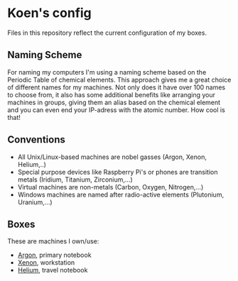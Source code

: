 # Koen's config

Files in this repository reflect the current configuration of my boxes.

## Naming Scheme
For naming my computers I'm using a naming scheme based on the Periodic Table of chemical elements. This approach gives me a great choice of different names for my machines. Not only does it have over 100 names to choose from, it also has some additional benefits like arranging your machines in groups, giving them an alias based on the chemical element and you can even end your IP-adress with the atomic number. How cool is that!

## Conventions

- All Unix/Linux-based machines are nobel gasses (Argon, Xenon, Helium,..)
- Special purpose devices like Raspberry Pi's or phones are transition metals (Iridium, Titanium, Zirconium,...)
- Virtual machines are non-metals (Carbon, Oxygen, Nitrogen,...)
- Windows machines are named after radio-active elements (Plutonium, Uranium,...)

## Boxes
These are machines I own/use:

- [Argon](https://github.com/koencolpaert/koen-config/blob/master/argon.md), primary notebook
- [Xenon](https://github.com/koencolpaert/koen-config/blob/master/xenon.md), workstation
- [Helium](https://github.com/koencolpaert/koen-config/blob/master/helium.md), travel notebook
